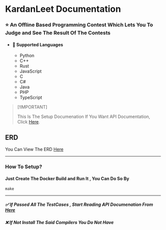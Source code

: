 # KardanLeet Documentation
### :star: An Offline Based Programming Contest Which Lets You To Judge and See The Result Of The Contests
* #### :rocket: Supported Languages
    * Python
    * C++
    * Rust
    * JavaScript
    * C
    * C#
    * Java
    * PHP
    * TypeScript

> \[!IMPORTANT]
>
> This Is The Setup Documenation If You Want API Documentation, Click [Here](./docs/Introduction.md).

## ERD
You Can View The ERD [Here](https://drawsql.app/teams/masooms-team/diagrams/kardanleet)
<hr>

### How To Setup?
#### Just Create The Docker Build and Run It , You Can Do So By
``` shell
make

```
<hr>


##### :white_check_mark: If Passed All The TestCases , Start Reading API Documenation From [Here](./docs/Introduction.md)
##### :x: If Not Install The Said Compilers You Do Not Have






